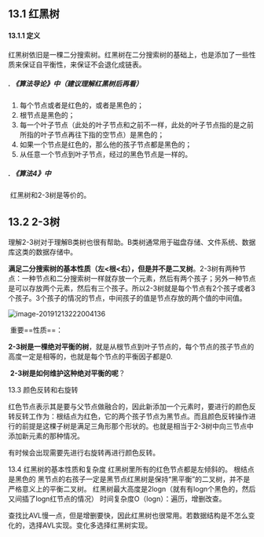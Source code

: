 ## 13.1 红黑树

#### 13.1.1 定义

​	红黑树依旧是一棵二分搜索树。红黑树在二分搜索树的基础上，也是添加了一些性质来保证自平衡性，来保证不会退化成链表。

##### . 《算法导论》中（建议理解红黑树后再看）

1. 每个节点或者是红色的，或者是黑色的；
2. 根节点是黑色的；
3. 每一个叶子节点（此处的叶子节点和之前不一样，此处的叶子节点指的是之前所指的叶子节点再往下指的空节点）是黑色的；
4. 如果一个节点是红色的，那么他的孩子节点都是黑色的；
5. 从任意一个节点到叶子节点，经过的黑色节点是一样的。

##### . 《算法4》中

​	红黑树和2-3树是等价的。

## 13.2 2-3树

​	理解2-3树对于理解B类树也很有帮助。B类树通常用于磁盘存储、文件系统、数据库这类的数据存储中。

​	**满足二分搜索树的基本性质（左<根<右），但是并不是二叉树**。2-3树有两种节点：一种节点和二分搜索树一样就存放一个元素，然后有两个孩子；另外一种节点是可以存放两个元素，然后有三个孩子。所以2-3树就是每个节点有2个孩子或者3个孩子。3个孩子的情况的节点，中间孩子的值是节点存放的两个值的中间值。

![image-20191213222004136](H:\Learning\JAVA\Github_JavaLearning_Notes\PlayDataStruction\PlayDataStruction\非线性数据结构\pics\13-红黑树\2-3树.png)

​	重要==性质==：

​	**2-3树是一棵绝对平衡的树**，就是从根节点到叶子节点的，每个节点的孩子节点的高度一定是相等的，也就是每个节点的平衡因子都是0.

​	**2-3树是如何维护这种绝对平衡的呢**？

13.3 颜色反转和右旋转

红色节点表示其是要与父节点做融合的，因此新添加一个元素时，要进行的颜色反转反转工作为：根结点为红色，它的两个孩子节点为黑节点。而且颜色反转操作进行的前提是这棵子树是满足三角形那个形状的。也就是相当于2-3树中向三节点中添加新元素的那种情况。

有时候会出现需要先进行右旋转再进行颜色反转。

13.4 红黑树的基本性质和复杂度
红黑树里所有的红色节点都是左倾斜的。
根结点是黑色的
黑节点的右孩子一定是黑节点红黑树是保持“黑平衡”的二叉树，并不是严格意义上的平衡二叉树。
红黑树最大高度是2logn（就有有logn个黑色的，然后又间插了logn红节点的情况）
时间复杂度O（logn）：遍历，增删改查。

查找比AVL慢一点，但是增删要快，因此红黑树也很常用。若数据结构是不怎么变化的，选择AVL实现。变化多选择红黑树实现。

